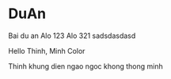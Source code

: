 # DuAn
Bai du an
Alo 123
Alo 321
sadsdasdasd

Hello Thinh, Minh Color

Thinh khung dien ngao ngoc khong thong minh
